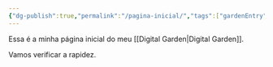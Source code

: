 ```yaml
---
{"dg-publish":true,"permalink":"/pagina-inicial/","tags":["gardenEntry"]}
---
```


Essa é a minha página inicial do meu [[Digital Garden\|Digital Garden]].

Vamos verificar a rapidez.
